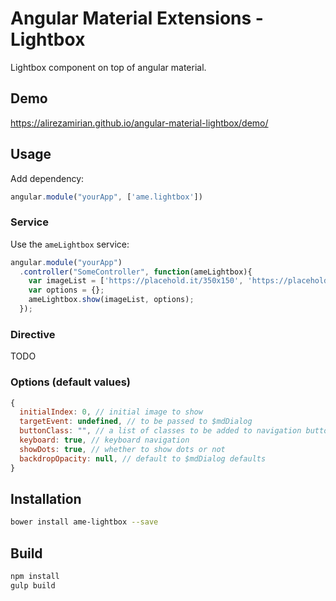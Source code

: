 # Angular Material Extensions - Lightbox
Lightbox component on top of angular material.

## Demo
https://alirezamirian.github.io/angular-material-lightbox/demo/
## Usage
Add dependency:
``` js
angular.module("yourApp", ['ame.lightbox'])
```
### Service
Use the `ameLightbox` service:
```js
angular.module("yourApp")
  .controller("SomeController", function(ameLightbox){
    var imageList = ['https://placehold.it/350x150', 'https://placehold.it/250x100'];
    var options = {};
    ameLightbox.show(imageList, options);
  });
```
### Directive
TODO

### Options (default values)
```js
{
  initialIndex: 0, // initial image to show
  targetEvent: undefined, // to be passed to $mdDialog
  buttonClass: "", // a list of classes to be added to navigation buttons
  keyboard: true, // keyboard navigation
  showDots: true, // whether to show dots or not
  backdropOpacity: null, // default to $mdDialog defaults
}
```


## Installation
```bash
bower install ame-lightbox --save
```

## Build 
```bash
npm install
gulp build
```
